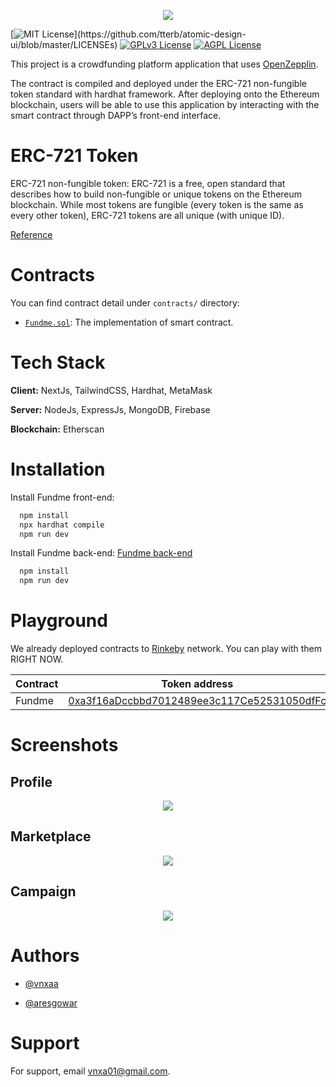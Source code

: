 <p align=center>
<img src="../../fundme_clienv3/fundme_fe/screenshot/icon.png">
</p>

[![MIT License](https://img.shields.io/apm/l/atomic-design-ui.svg?)](https://github.com/tterb/atomic-design-ui/blob/master/LICENSEs)
[![GPLv3 License](https://img.shields.io/badge/License-GPL%20v3-yellow.svg)](https://opensource.org/licenses/)
[![AGPL License](https://img.shields.io/badge/license-AGPL-blue.svg)](http://www.gnu.org/licenses/agpl-3.0)


This project is a crowdfunding platform application that uses [OpenZepplin](https://github.com/OpenZeppelin/openzeppelin-solidity).


The contract is compiled and deployed under the ERC-721 non-fungible token standard with hardhat framework. After deploying onto the Ethereum blockchain, users will be able to use this application by interacting with the smart contract through DAPP’s front-end interface.

# ERC-721 Token

ERC-721 non-fungible token:
    ERC-721 is a free, open standard that describes how to build non-fungible or unique tokens on the Ethereum blockchain. While most tokens are fungible (every token is the same as every other token), ERC-721 tokens are all unique (with unique ID).

[Reference](https://github.com/ethereum/EIPs/blob/master/EIPS/eip-721.md)

# Contracts
You can find contract detail under `contracts/` directory:
- [`Fundme.sol`](./contracts/Fundme.sol):
    The implementation of smart contract.

# Tech Stack

**Client:** NextJs, TailwindCSS, Hardhat, MetaMask 

**Server:** NodeJs, ExpressJs, MongoDB, Firebase

**Blockchain:** Etherscan 

# Installation

Install Fundme front-end:

```bash
  npm install
  npx hardhat compile
  npm run dev
```

Install Fundme back-end: [Fundme back-end](https://github.com/vnxaa/fundme_be)
```bash
  npm install
  npm run dev
```

# Playground

We already deployed contracts to [Rinkeby](https://rinkeby.etherscan.io/) network. You can play with them RIGHT NOW.

| Contract         | Token address | Transaction hash
|------------------|---------------|---------------------
| Fundme  | [0xa3f16aDccbbd7012489ee3c117Ce52531050dfFc](https://rinkeby.etherscan.io/address/0xa3f16adccbbd7012489ee3c117ce52531050dffc) | [0xf358d04dcae1fbc45c178c69e36ea9cc12efae15fbc78dd5080211cec66c95ac](https://rinkeby.etherscan.io/tx/0xf358d04dcae1fbc45c178c69e36ea9cc12efae15fbc78dd5080211cec66c95ac)


# Screenshots

## Profile

<p align=center>
<img src="../fundme_fe/screenshot/icon.png">
</p>

## Marketplace

<p align=center>
<img src="../fundme_fe/screenshot/market.png">
</p>

## Campaign

<p align=center>
<img src="../fundme_fe/screenshot/campaign.png">
</p>


# Authors

- [@vnxaa](https://github.com/vnxaa)

- [@aresgowar](https://github.com/aresgowar)



# Support

For support, email vnxa01@gmail.com.
